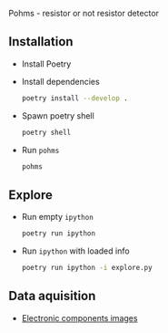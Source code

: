 Pohms - resistor or not resistor detector


## Installation

- Install Poetry

- Install dependencies 

  ```bash
  poetry install --develop .
  ```

- Spawn poetry shell
  ```bash
  poetry shell
  ```
  
- Run `pohms`

  ```bash
  pohms
  ```



## Explore

- Run empty `ipython`
  ```bash
  poetry run ipython
  ```

- Run `ipython` with loaded info
  ```bash
  poetry run ipython -i explore.py 
  ```


## Data aquisition

- [Electronic components images](https://www.onlinecomponents.com/productsearch/)